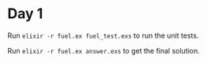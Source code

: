 # Day 1
Run `elixir -r fuel.ex fuel_test.exs` to run the unit tests.

Run `elixir -r fuel.ex answer.exs` to get the final solution.
